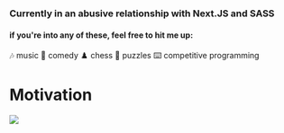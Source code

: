 ### Currently in an abusive relationship with Next.JS and SASS
#### if you're into any of these, feel free to hit me up: 
🎶 music 
🎤 comedy 
♟️ chess
🧩 puzzles
⌨️ competitive programming

# Motivation

<img src='https://pbs.twimg.com/media/DCIbETjXgAAu8VS?format=jpg&name=small'>

<!--
**helggii/helggii** is a ✨ _special_ ✨ repository because its `README.md` (this file) appears on your GitHub profile.

Here are some ideas to get you started:

- 🔭 I’m currently working on ...
- 🌱 I’m currently learning ...
- 👯 I’m looking to collaborate on ...
- 🤔 I’m looking for help with ...
- 💬 Ask me about ...
- 📫 How to reach me: ...
- 😄 Pronouns: ...
- ⚡ Fun fact: ...
-->
